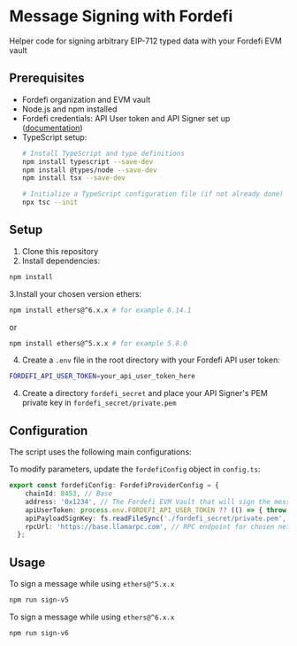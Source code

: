 # Message Signing with Fordefi

Helper code for signing arbitrary EIP-712 typed data with your Fordefi EVM vault

## Prerequisites

- Fordefi organization and EVM vault
- Node.js and npm installed
- Fordefi credentials: API User token and API Signer set up ([documentation](https://docs.fordefi.com/developers/program-overview))
- TypeScript setup:
  ```bash
  # Install TypeScript and type definitions
  npm install typescript --save-dev
  npm install @types/node --save-dev
  npm install tsx --save-dev
  
  # Initialize a TypeScript configuration file (if not already done)
  npx tsc --init
  ```

## Setup

1. Clone this repository
2. Install dependencies:
```bash
npm install
```
3.Install your chosen version ethers:
```bash
npm install ethers@^6.x.x # for example 6.14.1
```
or 
```bash
npm install ethers@^5.x.x # for example 5.8.0
```
4. Create a `.env` file in the root directory with your Fordefi API user token:
```bash
FORDEFI_API_USER_TOKEN=your_api_user_token_here
```

4. Create a directory `fordefi_secret` and place your API Signer's PEM private key in `fordefi_secret/private.pem`

## Configuration

The script uses the following main configurations:

To modify parameters, update the `fordefiConfig` object in `config.ts`:

```typescript
export const fordefiConfig: FordefiProviderConfig = {
    chainId: 8453, // Base
    address: '0x1234', // The Fordefi EVM Vault that will sign the message
    apiUserToken: process.env.FORDEFI_API_USER_TOKEN ?? (() => { throw new Error('FORDEFI_API_USER_TOKEN is not set'); })(), // your Fordefi API User Access Token 
    apiPayloadSignKey: fs.readFileSync('./fordefi_secret/private.pem', 'utf8') ?? (() => { throw new Error('PEM_PRIVATE_KEY is not set'); })(), // your Fordefi API User Private Key 
    rpcUrl: 'https://base.llamarpc.com', // RPC endpoint for chosen network
  };
```

## Usage

To sign a message while using `ethers@^5.x.x`
```bash
npm run sign-v5
```
To sign a message while using `ethers@^6.x.x`
```bash
npm run sign-v6
```

